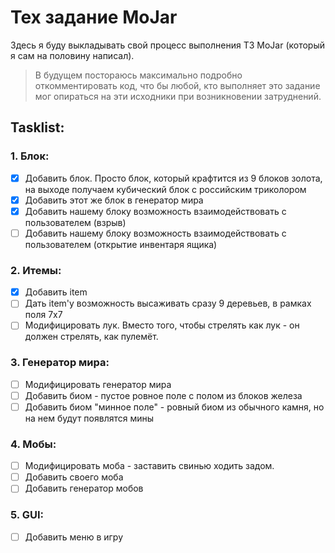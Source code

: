 # Тех задание MoJar
Здесь я буду выкладывать свой процесс выполнения ТЗ MoJar (который я сам на половину написал). 
> В будущем постораюсь максимально подробно откомментировать код, что бы любой, кто выполняет это задание мог опираться на эти исходники при возникновении затруднений.

## Tasklist:

### 1. Блок:
- [x] Добавить блок. Просто блок, который крафтится из 9 блоков золота, на выходе получаем кубический блок c российским триколором
- [x] Добавить этот же блок в генератор мира
- [x] Добавить нашему блоку возможность взаимодействовать с пользователем (взрыв)
- [ ] Добавить нашему блоку возможность взаимодействовать с пользователем (открытие инвентаря ящика)

### 2. Итемы:
- [x] Добавить item
- [ ] Дать item'у возможность высаживать сразу 9 деревьев, в рамках поля 7х7
- [ ] Модифицировать лук. Вместо того, чтобы стрелять как лук - он должен стрелять, как пулемёт.

### 3. Генератор мира:
- [ ] Модифицировать генератор мира
- [ ] Добавить биом - пустое ровное поле с полом из блоков железа
- [ ] Добавить биом "минное поле" - ровный биом из обычного камня, но на нем будут появлятся мины

### 4. Мобы:
- [ ] Модифицировать моба - заставить свинью ходить задом. 
- [ ] Добавить своего моба
- [ ] Добавить генератор мобов

### 5. GUI:
- [ ] Добавить меню в игру
